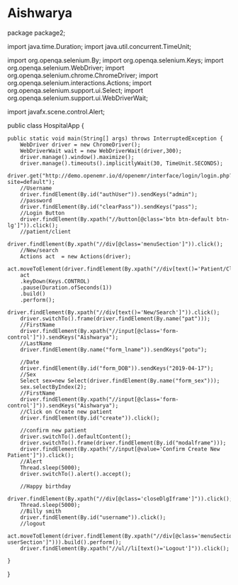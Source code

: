 # Aishwarya
package package2;

import java.time.Duration;
import java.util.concurrent.TimeUnit;

import org.openqa.selenium.By;
import org.openqa.selenium.Keys;
import org.openqa.selenium.WebDriver;
import org.openqa.selenium.chrome.ChromeDriver;
import org.openqa.selenium.interactions.Actions;
import org.openqa.selenium.support.ui.Select;
import org.openqa.selenium.support.ui.WebDriverWait;

import javafx.scene.control.Alert;

public class HospitalApp {

	public static void main(String[] args) throws InterruptedException {
		WebDriver driver = new ChromeDriver();
		WebDriverWait wait = new WebDriverWait(driver,300);
		driver.manage().window().maximize();
		driver.manage().timeouts().implicitlyWait(30, TimeUnit.SECONDS);
		driver.get("http://demo.openemr.io/d/openemr/interface/login/login.php?site=default");
		//Username
		driver.findElement(By.id("authUser")).sendKeys("admin");
		//password
		driver.findElement(By.id("clearPass")).sendKeys("pass");
		//Login Button
		driver.findElement(By.xpath("//button[@class='btn btn-default btn-lg']")).click();
		//patient/client
		driver.findElement(By.xpath("//div[@class='menuSection']")).click();
		//New/search
		Actions act  = new Actions(driver);
		act.moveToElement(driver.findElement(By.xpath("//div[text()='Patient/Client']"))).build().perform();
		act
		.keyDown(Keys.CONTROL)
		.pause(Duration.ofSeconds(1))
		.build()
		.perform();
		driver.findElement(By.xpath("//div[text()='New/Search']")).click();
		driver.switchTo().frame(driver.findElement(By.name("pat")));
		//FirstName
		driver.findElement(By.xpath("//input[@class='form-control']")).sendKeys("Aishwarya");
		//LastName
		driver.findElement(By.name("form_lname")).sendKeys("potu");

		//Date
		driver.findElement(By.id("form_DOB")).sendKeys("2019-04-17");
		//Sex
		Select sex=new Select(driver.findElement(By.name("form_sex")));
		sex.selectByIndex(2);
		//FirstName
		driver.findElement(By.xpath("//input[@class='form-control']")).sendKeys("Aishwarya");
		//Click on Create new patient
		driver.findElement(By.id("create")).click();

		//confirm new patient
		driver.switchTo().defaultContent();
		driver.switchTo().frame(driver.findElement(By.id("modalframe")));
		driver.findElement(By.xpath("//input[@value='Confirm Create New Patient']")).click();
		//Alert
		Thread.sleep(5000);
		driver.switchTo().alert().accept();

		//Happy birthday
		driver.findElement(By.xpath("//div[@class='closeDlgIframe']")).click();
		Thread.sleep(5000);
		//Billy smith
		driver.findElement(By.id("username")).click();
		//logout
		act.moveToElement(driver.findElement(By.xpath("//div[@class='menuSection userSection']"))).build().perform();
		driver.findElement(By.xpath("//ul//li[text()='Logout']")).click();

	}

}

